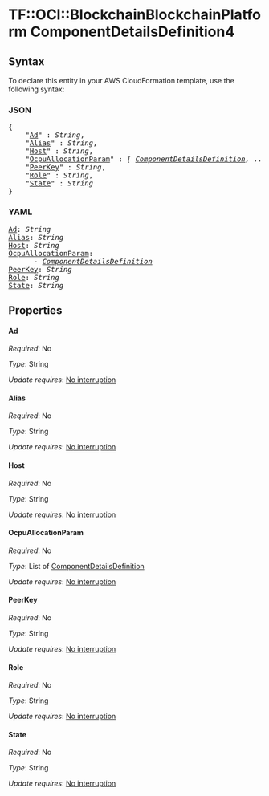 # TF::OCI::BlockchainBlockchainPlatform ComponentDetailsDefinition4

## Syntax

To declare this entity in your AWS CloudFormation template, use the following syntax:

### JSON

<pre>
{
    "<a href="#ad" title="Ad">Ad</a>" : <i>String</i>,
    "<a href="#alias" title="Alias">Alias</a>" : <i>String</i>,
    "<a href="#host" title="Host">Host</a>" : <i>String</i>,
    "<a href="#ocpuallocationparam" title="OcpuAllocationParam">OcpuAllocationParam</a>" : <i>[ <a href="componentdetailsdefinition.md">ComponentDetailsDefinition</a>, ... ]</i>,
    "<a href="#peerkey" title="PeerKey">PeerKey</a>" : <i>String</i>,
    "<a href="#role" title="Role">Role</a>" : <i>String</i>,
    "<a href="#state" title="State">State</a>" : <i>String</i>
}
</pre>

### YAML

<pre>
<a href="#ad" title="Ad">Ad</a>: <i>String</i>
<a href="#alias" title="Alias">Alias</a>: <i>String</i>
<a href="#host" title="Host">Host</a>: <i>String</i>
<a href="#ocpuallocationparam" title="OcpuAllocationParam">OcpuAllocationParam</a>: <i>
      - <a href="componentdetailsdefinition.md">ComponentDetailsDefinition</a></i>
<a href="#peerkey" title="PeerKey">PeerKey</a>: <i>String</i>
<a href="#role" title="Role">Role</a>: <i>String</i>
<a href="#state" title="State">State</a>: <i>String</i>
</pre>

## Properties

#### Ad

_Required_: No

_Type_: String

_Update requires_: [No interruption](https://docs.aws.amazon.com/AWSCloudFormation/latest/UserGuide/using-cfn-updating-stacks-update-behaviors.html#update-no-interrupt)

#### Alias

_Required_: No

_Type_: String

_Update requires_: [No interruption](https://docs.aws.amazon.com/AWSCloudFormation/latest/UserGuide/using-cfn-updating-stacks-update-behaviors.html#update-no-interrupt)

#### Host

_Required_: No

_Type_: String

_Update requires_: [No interruption](https://docs.aws.amazon.com/AWSCloudFormation/latest/UserGuide/using-cfn-updating-stacks-update-behaviors.html#update-no-interrupt)

#### OcpuAllocationParam

_Required_: No

_Type_: List of <a href="componentdetailsdefinition.md">ComponentDetailsDefinition</a>

_Update requires_: [No interruption](https://docs.aws.amazon.com/AWSCloudFormation/latest/UserGuide/using-cfn-updating-stacks-update-behaviors.html#update-no-interrupt)

#### PeerKey

_Required_: No

_Type_: String

_Update requires_: [No interruption](https://docs.aws.amazon.com/AWSCloudFormation/latest/UserGuide/using-cfn-updating-stacks-update-behaviors.html#update-no-interrupt)

#### Role

_Required_: No

_Type_: String

_Update requires_: [No interruption](https://docs.aws.amazon.com/AWSCloudFormation/latest/UserGuide/using-cfn-updating-stacks-update-behaviors.html#update-no-interrupt)

#### State

_Required_: No

_Type_: String

_Update requires_: [No interruption](https://docs.aws.amazon.com/AWSCloudFormation/latest/UserGuide/using-cfn-updating-stacks-update-behaviors.html#update-no-interrupt)

